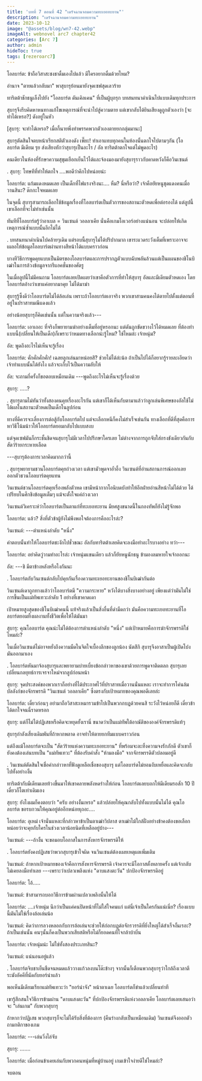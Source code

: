 ```yaml
---
title: 'บทที่ 7 ตอนที่ 42 "เดรัจฉานจอมความทะเยอทะยาน"'
description: "เดรัจฉานจอมความทะเยอทะยาน"
date: 2023-10-12
image: "@assets/blog/wn7-42.webp"
imageAlt: webnovel arc7 chapter42
categories: [Arc 7]
author: admin
hideToc: true
tags: [rezeroarc7]
---
```

โอลบาร์ต: ข้าถือวิสาสะชงชาดื่มเองไปแล้ว มีใครอยากดื่มด้วยไหม?

อำนาจ "ตายแล้วกลับมา" พาสุบารุย้อนมายังจุดเซฟสุดเลวร้าย

ทาริตต้าชักธนูเล็งไปยัง "โอลบาร์ต ดันเคิลเคน" ที่เป็นผู้บุกรุก บทสนทนาดำเนินไปแบบเดิมทุกประการ

สุบารุจึงรีบคิดหาหนทางแก้ไขเหตุการณ์ที่จะนำไปสู่ความตาย แต่เขากลับได้ยินเสียงดูถูกตัวเองว่า [จะทำได้เหรอ?] ดังอยู่ในหัว

[สุบารุ: จะทำได้เหรอ? เมื่อกี้นายพึ่งทำพรรคพวกตัวเองตายยกกลุ่มมานะ]

สุบารุตัดสินใจตบหน้าเรียกสติตัวเองดัง เพี๊ยะ! ทำเอาแทบทุกคนในห้องนั้นตกใจไปตามๆกัน (โอลบาร์ต มีเดียม รุย ส่งเสียงทักว่าสุบารุเป็นอะไร / อัล ทาริตต้าตกใจแต่ไม่พูดอะไร)

คนเดียวในห้องที่รักษาความสุขุมเยือกเย็นไว้ได้และจ้องมองมายังสุบารุราวกับคาดหวังก็คือวินเซนต์

.
สุบารุ: โทษทีที่ทำให้ตกใจ ....พอดีว่าคึกไปหน่อยน่ะ

โอลบาร์ต: แก้มแดงหมดเลย เป็นเด็กที่ไฟแรงจริงนะ.... หืม? นี่หรือว่า? เจ้าคือยัยหนูชุดแดงคนเมื่อวานสินะ? ต๊กกะใจหมดเลย

ในจุดนี้ สุบารุสามารถเลือกใช้ข้อมูลเรื่องที่โอลบาร์ตเป็นตัวการของสถานะตัวหดเพื่อต่อรองได้ แต่ลูปนี้เขาเลือกที่จะไม่ทำเช่นนั้น

ทันทีที่โอลบาร์ตรู้ว่าอาเบล = วินเซนต์ วอลลาเคีย นั่นคือเกมโอเวอร์อย่างแน่นอน จะปล่อยให้เกิดเหตุการณ์ซ้ำแบบนั้นอีกไม่ได้

.
บทสนทนาดำเนินไปคล้ายๆเดิม แต่รอบนี้สุบารุไม่ได้ปริปากมาก เขาระแวดระวังเต็มที่เพราะอาจจะเผลอให้ข้อมูลโอลบาร์ตผ่านทางสีหน้าได้แบบคราวก่อน

บางทีวิธีการพูดคุยแบบเป็นมิตรของโอลบาร์ตและการปรากฏตัวแบบฉับพลันล้วนแต่เป็นแผนของชิโนบิเฒ่าในการล้วงข้อมูลจากรีแอคชั่นของศัตรู

ในเมื่อลูปนี้ไม่มีคนถาม โอลบาร์ตเลยเปิดเผยว่าเขาคือตัวการที่ทำให้สุบารุ อัลและมีเดียมตัวหดเอง โดยโอลบาร์ตอ้างว่าเขาแค่อยากมาคุย ไม่ได้มาฆ่า

สุบารุรู้ซึ้งดีว่าโอลบาร์ตไม่ได้ล้อเล่น เพราะถ้าโอลบาร์ตเอาจริง พวกเขาสามคนคงได้ตายไปตั้งแต่ตอนที่อยู่ในปราสาทมณีแดงแล้ว

อย่างน้อยสุบารุก็คิดเช่นนั้น แต่ในความจริงแล้ว---

โอลบาร์ต: เอาเถอะ ที่จริงก็พยายามฆ่าอย่างเต็มที่อยู่หรอกนะ แต่ดันถูกขัดขวางไว้ได้หมดเลย ที่ต้องทำแบบนี้(เปลี่ยนให้เป็นเด็ก)ก็เพราะว่าหมดทางเลือกน่ะรู้ไหม? ใช่ไหมล่ะ เจ้าหนุ่ม?

อัล: พูดถึงอะไรไม่เห็นจะรู้เรื่อง

โอลบาร์ต: คั่กคั่กคั่กคั่ก! เฉลยลูกเล่นมาหน่อยสิ? ช่วยไม่ได้ล่ะน้อ ถ้าเป็นไปได้ก็อยากรู้รายละเอียดว่าเจ้าทำแบบนั้นได้ยังไง แล้วจะเก็บไว้เป็นความลับให้

อัล: จะถามกี่ครั้งก็ขอตอบเหมือนเดิม ---พูดถึงอะไรไม่เห็นจะรู้เรื่องด้วย

สุบารุ: .....?

.
สุบารุตามไม่ทันว่าทั้งสองคนคุยเรื่องอะไรกัน แต่เขาก็ได้เห็นกับตามาแล้วว่าลูกเล่นพิเศษของอัลใช้ไม่ได้ผลในสถานะตัวหดเป็นเด็กในลูปก่อน

ทางที่ดีควรจะเลี่ยงการต่อสู้กับโอลบาร์ตไป แต่จะเลือกหนีก็คงไม่สำเร็จเช่นกัน ทางเลือกที่ดีที่สุดคือการหาวิธีโน้มน้าวให้โอลบาร์ตยอมกลับไปแบบสงบ

แต่จุดเซฟมันก็กระชั้นชิดจนสุบารุไม่มีเวลาไปปรึกษาใครเลย ไม่ต่างจากการถูกจับใส่กรงขังเดียวกันกับสัตว์ร้ายกระหายเลือด

---สุบารุต้องการเวลาคิดมากกว่านี้

.
สุบารุพยายามชวนโอลบาร์ตคุยถ่วงเวลา แต่เขามัวพูดจาอ้ำอึ้ง วินเซนต์ที่อ่านสถานการณ์ออกเลยออกตัวชวนโอลบาร์ตคุยแทน

วินเซนต์ชวนโอลบาร์ตคุยเรื่องพลังตัวหด เขามีหน้ากากโอนิบดบังทำให้อีกฝ่ายอ่านสีหน้าไม่ได้ด้วย ได้เปรียบในศึกชิงข้อมูลเต็มๆ แม้จะตั้งใจแค่ถ่วงเวลา

วินเซนต์วิเคราะห์ว่าโอลบาร์ตเป็นตาแก่ที่ทะเยอทะยาน มียศสูงขนาดนี้ในกองทัพก็ยังไม่รู้จักพอ

โอลบาร์ต: แล้ว? สิ่งที่ตัวข้าผู้ยังไม่พึงพอใจต้องการคืออะไรล่ะ?

วินเซนต์: ---ตำแหน่งลำดับ "หนึ่ง"

คำตอบนั้นทำให้โอลบาร์ตชะงักไปชั่วขณะ อัลกับทาริตต้าเลยคิดจะลงมือทำอะไรบางอย่าง ทว่า---

โอลบาร์ต: อย่าคิดวู่วามทำอะไรล่ะ เจ้าหนุ่มแขนเดียว แล้วก็ยัยหนูนักธนู ข้ามองลมหายใจเจ้าออกนะ

อัล: ---ชิ มีตาข้างหลังหรือไงกันนะ

.
โอลบาร์ตกับวินเซนต์กลับไปคุยกันเรื่องความทะเยอทะยานของชิโนบิเฒ่ากันต่อ

วินเซนต์เดาถูกทางแล้วว่าโอลบาร์ตมี "ความกระหาย" หวังได้บางสิ่งบางอย่างอยู่ เพียงแต่ว่ามันไม่ใช่การขึ้นเป็นแม่ทัพเทวะลำดับ 1 อย่างที่เขาคาดเดา

เป้าหมายสูงสุดของชิโนบิเฒ่าคนนี้ แท้จริงแล้วเป็นสิ่งอื่นที่ดำมืดกว่า มันคือความทะเยอทะยานที่โอลบาร์ตยอมทิ้งผลงานทั้งชีวิตเพื่อให้ได้มันมา

สุบารุ: คุณโอลบาร์ต คุณน่ะไม่ได้ต้องการตำแหน่งลำดับ "หนึ่ง" แต่เป้าหมายคือการฆ่าจักรพรรดิใช่ไหมล่ะ?

ในเมื่อวินเซนต์ไม่อาจหยั่งถึงความมืดในจิตใจเบื้องลึกของลูกน้อง นัตสึกิ สุบารุจึงอาสาเป็นผู้เปิดโปงมันออกมาเอง

.
โอลบาร์ตหันมาจ้องสุบารุและพยายามบ่ายเบี่ยงข้อกล่าวหาของเขาด้วยการพูดจาติดตลก สุบารุเลยเปลี่ยนกลยุทธ์การเจรจาใหม่จากลูปก่อนหน้า

สุบารุ: จุดประสงค์ของพวกเราก็อย่างที่ได้ประกาศไว้ที่ปราสาทเมื่อวานนั่นแหละ เราจะทำการโค่นล้มบัลลังก์ของจักรพรรดิ "วินเซนต์ วอลลาเคีย" ซึ่งตรงกับเป้าหมายของคุณพอดีเลยล่ะ

โอลบาร์ต: เดี๋ยวก่อนๆ อย่ามาถือวิสาสะเหมารวมข้าไปเป็นพวกกบฏด้วยคนสิ ระวังไว้หน่อยก็ดี เดี๋ยวข้าได้ตกใจจนฉี่ราดหรอก

สุบารุ: แต่ก็ไม่ได้ปฏิเสธหรือคิดจะหยุดยั้งเรานี่ ขนาดว่าเป็นแม่ทัพใต้อาณัติขององค์จักรพรรดิแท้ๆ

สุบารุกำลังเสี่ยงเดิมพันที่ถ้าหากพลาด อาจทำให้ตายยกทีมแบบคราวก่อน

แต่ถึงแม้โอลบาร์ตจะเป็น "สัตว์ร้ายแห่งความทะเยอทะยาน" ที่พร้อมจะละทิ้งความจงรักภักดี ตัวเขาก็ยังคงต้องเล่นบทเป็น "แม่ทัพเทวะ" ที่ต้องรับคำสั่ง "ห้ามลงมือ" จากจักรพรรดิตัวปลอมอยู่ดี

.
วินเซนต์ตัดสินใจเชื่อคำกล่าวหาที่ฟังดูเหลือเชื่อของสุบารุ แต่โอลบาร์ตไม่ยอมงับเหยื่อและคิดจะกลับไปทั้งอย่างงั้น

ทาริตต้ากับมีเดียมเลยท้วงขึ้นมาให้เขาคลายพลังหดร่างให้ก่อน โอลบาร์ตเลยบอกให้มีเดียมรอสัก 10 ปี เดี๋ยวก็โตเท่าเดิมเอง

สุบารุ: ยังไงผมก็คงตอบว่า "ครับ อย่างงั้นเหรอ" แล้วปล่อยให้คุณกลับไปทั้งแบบนั้นไม่ได้ คุณโอลบาร์ต ขอรบกวนให้คุณอยู่ต่ออีกหน่อยเุถอะ....

โอลบาร์ต: อุเหม่ เจ้านั่นแหละที่กล่าวหาข้าเป็นตาเฒ่าวิปลาส ตาเฒ่าไม้ใกล้ฝั่งอย่างข้าคงต้องขอเลือกหน่อยว่าจะคุยกับใครในช่วงเวลาน้อยนิดที่เหลืออยู่บ้าง---

วินเซนต์: ---ถ้างั้น จะขอมอบโอกาสในการสังหารจักรพรรดิให้

.
โอลบาร์ตยังคงปฏิเสธว่าพวกสุบารุเข้าใจผิด จนวินเซนต์ต้องเผยเหตุผลเพิ่มเติม

วินเซนต์: ถ้าหากเป้าหมายของเจ้าคือการสังหารจักรพรรดิ เจ้าควรจะมีโอกาสตั้งหลายครั้ง แต่เจ้ากลับไม่เคยลงมือทำเลย ---เพราะว่าเปลวเพลิงแห่ง "ดาบแสงตะวัน" ปกป้องจักรพรรดิอยู่

โอลบาร์ต: โอ้.....

วินเซนต์: ข้าสามารถบอกวิธีการข้ามผ่านเปลวเพลิงนั้นให้ได้

โอลบาร์ต: ....เจ้าหนุ่ม นึกว่าเป็นแค่คนปิดหน้าที่ไม่ใส่ใจคนแก่ แต่นี่เจ้าเป็นใครกันแน่เนี่ย? เรื่องแบบนี้มันไม่ใช่เรื่องล้อเล่นน้อ

วินเซนต์: คิดว่าการลวงหลอกกับการล้อเล่นจะช่วยให้ก่อกบฏต่อจักรวรรดิที่ยิ่งใหญ่ได้สำเร็จงั้นเรอะ? ถ้าเป็นเช่นนั้น คนๆนั้นก็คงเป็นพวกเสียสติหรือไม่ก็ยอดคนที่ใจกล้าบ้าบิ่น

โอลบาร์ต: เจ้าหนุ่มน่ะ ไม่ใช่ทั้งสองประเภทสินะ?

วินเซนต์: แน่นอนอยู่แล้ว

.
โอลบาร์ตจิบชาเย็นชืดจนหมดแล้ววางแก้วลงบนโต๊ะข้างๆ จากนั้นก็เตือนพวกสุบารุว่าใกล้ถึงเวลาตีระฆังอัคคีที่นัดกับยอร์น่าแล้ว

พอเห็นมีเดียมเรียกแม่ทัพเทวะว่า "ยอร์น่าจัง" หน้าตาเฉย โอลบาร์ตก็ขำแล้วเปลี่ยนท่าที

เขารู้สึกสนใจวิธีการข้ามผ่าน "ดาบแสงตะวัน" ที่ปกป้องจักรพรรดิแห่งวอลลาเคีย โอลบาร์ตเลยเสนอว่าจะ "เล่นเกม" กับพวกสุบารุ

ถ้าหากว่าปฏิเสธ พวกสุบารุก็จะไม่ได้รับสิ่งที่ต้องการ (คืนร่างกลับเป็นเหมือนเดิม) วินเซนต์จึงออกตัวถามกติกาของเกม

โอลบาร์ต: ---เล่นวิ่งไล่จับ

สุบารุ: .......

โอลบาร์ต: เมื่อก่อนข้าเคยเล่นกับพวกคนหนุ่มที่หมู่บ้านอยู่ เกมเข้าใจง่ายดีใช่ไหมล่ะ?

จบตอน